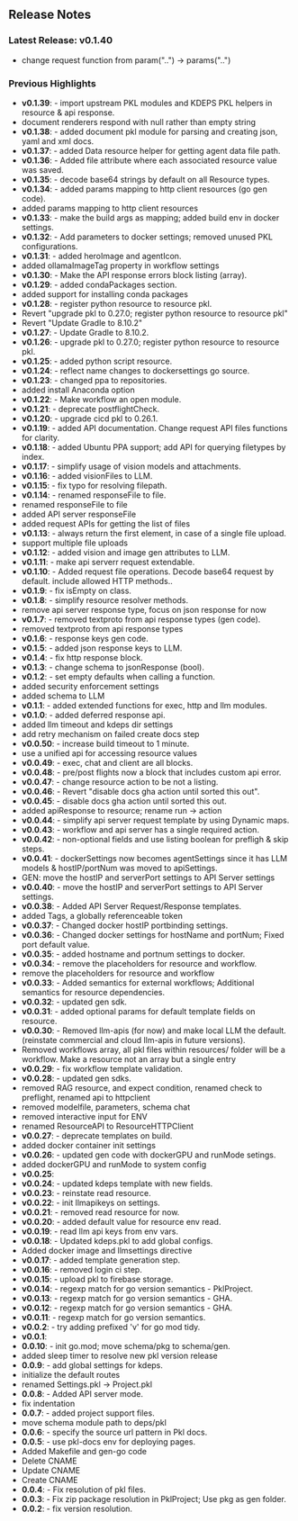 ## Release Notes

### Latest Release: v0.1.40
  - change request function from param("..") -> params("..")
### Previous Highlights
- **v0.1.39**:   - import upstream PKL modules and KDEPS PKL helpers in resource & api response.
- document renderers respond with null rather than empty string
- **v0.1.38**:   - added document pkl module for parsing and creating json, yaml and xml docs.
- **v0.1.37**:   - added Data resource helper for getting agent data file path.
- **v0.1.36**:   - Added file attribute where each associated resource value was saved.
- **v0.1.35**:   - decode base64 strings by default on all Resource types.
- **v0.1.34**:   - added params mapping to http client resources (go gen code).
- added params mapping to http client resources
- **v0.1.33**:   - make the build args as mapping; added build env in docker settings.
- **v0.1.32**:   - Add parameters to docker settings; removed unused PKL configurations.
- **v0.1.31**:   - added heroImage and agentIcon.
- added ollamaImageTag property in workflow settings
- **v0.1.30**:   - Make the API response errors block listing (array).
- **v0.1.29**:   - added condaPackages section.
- added support for installing conda packages
- **v0.1.28**:   - register python resource to resource pkl.
- Revert "upgrade pkl to 0.27.0; register python resource to resource pkl"
- Revert "Update Gradle to 8.10.2"
- **v0.1.27**:   - Update Gradle to 8.10.2.
- **v0.1.26**:   - upgrade pkl to 0.27.0; register python resource to resource pkl.
- **v0.1.25**:   - added python script resource.
- **v0.1.24**:   - reflect name changes to dockersettings go source.
- **v0.1.23**:   - changed ppa to repositories.
- added install Anaconda option
- **v0.1.22**:   - Make workflow an open module.
- **v0.1.21**:   - deprecate postflightCheck.
- **v0.1.20**:   - upgrade cicd pkl to 0.26.1.
- **v0.1.19**:   - added API documentation. Change request API files functions for clarity.
- **v0.1.18**:   - added Ubuntu PPA support; add API for querying filetypes by index.
- **v0.1.17**:   - simplify usage of vision models and attachments.
- **v0.1.16**:   - added visionFiles to LLM.
- **v0.1.15**:   - fix typo for resolving filepath.
- **v0.1.14**:   - renamed responseFile to file.
- renamed responseFile to file
- added API server responseFile
- added request APIs for getting the list of files
- **v0.1.13**:   - always return the first element, in case of a single file upload.
- support multiple file uploads
- **v0.1.12**:   - added vision and image gen attributes to LLM.
- **v0.1.11**:   - make api serverr request extendable.
- **v0.1.10**:   - Added request file operations. Decode base64 request by default. include allowed HTTP methods..
- **v0.1.9**:   - fix isEmpty on class.
- **v0.1.8**:   - simplify resource resolver methods.
- remove api server response type, focus on json response for now
- **v0.1.7**:   - removed textproto from api response types (gen code).
- removed textproto from api response types
- **v0.1.6**:   - response keys gen code.
- **v0.1.5**:   - added json response keys to LLM.
- **v0.1.4**:   - fix http response block.
- **v0.1.3**:   - change schema to jsonResponse (bool).
- **v0.1.2**:   - set empty defaults when calling a function.
- added security enforcement settings
- added schema to LLM
- **v0.1.1**:   - added extended functions for exec, http and llm modules.
- **v0.1.0**:   - added deferred response api.
- added llm timeout and kdeps dir settings
- add retry mechanism on failed create docs step
- **v0.0.50**:   - increase build timeout to 1 minute.
- use a unified api for accessing resource values
- **v0.0.49**:   - exec, chat and client are all blocks.
- **v0.0.48**:   - pre/post flights now a block that includes custom api error.
- **v0.0.47**:   - change resource action to be not a listing.
- **v0.0.46**:   - Revert "disable docs gha action until sorted this out".
- **v0.0.45**:   - disable docs gha action until sorted this out.
- added apiResponse to resource; rename run -> action
- **v0.0.44**:   - simplify api server request template by using Dynamic maps.
- **v0.0.43**:   - workflow and api server has a single required action.
- **v0.0.42**:   - non-optional fields and use listing boolean for prefligh & skip steps.
- **v0.0.41**:   - dockerSettings now becomes agentSettings since it has LLM models & hostIP/portNum was moved to apiSettings.
- GEN: move the hostIP and serverPort settings to API Server settings
- **v0.0.40**:   - move the hostIP and serverPort settings to API Server settings.
- **v0.0.38**:   - Added API Server Request/Response templates.
- added Tags, a globally referenceable token
- **v0.0.37**:   - Changed docker hostIP portbinding settings.
- **v0.0.36**:   - Changed docker settings for hostName and portNum; Fixed port default value.
- **v0.0.35**:   - added hostname and portnum settings to docker.
- **v0.0.34**:   - remove the placeholders for resource and workflow.
- remove the placeholders for resource and workflow
- **v0.0.33**:   - Added semantics for external workflows; Additional semantics for resource dependencies.
- **v0.0.32**:   - updated gen sdk.
- **v0.0.31**:   - added optional params for default template fields on resource.
- **v0.0.30**:   - Removed llm-apis (for now) and make local LLM the default. (reinstate commercial and cloud llm-apis in future versions).
- Removed workflows array, all pkl files within resources/ folder will be a workflow. Make a resource not an array but a single entry
- **v0.0.29**:   - fix workflow template validation.
- **v0.0.28**:   - updated gen sdks.
- removed RAG resource, and expect condition, renamed check to preflight, renamed api to httpclient
- removed modelfile, parameters, schema chat
- removed interactive input for ENV
- renamed ResourceAPI to ResourceHTTPClient
- **v0.0.27**:   - deprecate templates on build.
- added docker container init settings
- **v0.0.26**:   - updated gen code with dockerGPU and runMode setings.
- added dockerGPU and runMode to system config
- **v0.0.25**: 
- **v0.0.24**:   - updated kdeps template with new fields.
- **v0.0.23**:   - reinstate read resource.
- **v0.0.22**:   - init llmapikeys on settings.
- **v0.0.21**:   - removed read resource for now.
- **v0.0.20**:   - added default value for resource env read.
- **v0.0.19**:   - read llm api keys from env vars.
- **v0.0.18**:   - Updated kdeps.pkl to add global configs.
- Added docker image and llmsettings directive
- **v0.0.17**:   - added template generation step.
- **v0.0.16**:   - removed login ci step.
- **v0.0.15**:   - upload pkl to firebase storage.
- **v0.0.14**:   - regexp match for go version semantics - PklProject.
- **v0.0.13**:   - regexp match for go version semantics - GHA.
- **v0.0.12**:   - regexp match for go version semantics - GHA.
- **v0.0.11**:   - regexp match for go version semantics.
- **v0.0.2**:   - try adding prefixed 'v' for go mod tidy.
- **v0.0.1**: 
- **0.0.10**:   - init go.mod; move schema/pkg to schema/gen.
- added sleep timer to resolve new pkl version release
- **0.0.9**:   - add global settings for kdeps.
- initialize the default routes
- renamed Settings.pkl -> Project.pkl
- **0.0.8**:   - Added API server mode.
- fix indentation
- **0.0.7**:   - added project support files.
- move schema module path to deps/pkl
- **0.0.6**:   - specify the source url pattern in Pkl docs.
- **0.0.5**:   - use pkl-docs env for deploying pages.
- Added Makefile and gen-go code
- Delete CNAME
- Update CNAME
- Create CNAME
- **0.0.4**:   - Fix resolution of pkl files.
- **0.0.3**:   - Fix zip package resolution in PklProject; Use pkg as gen folder.
- **0.0.2**:   - fix version resolution.
